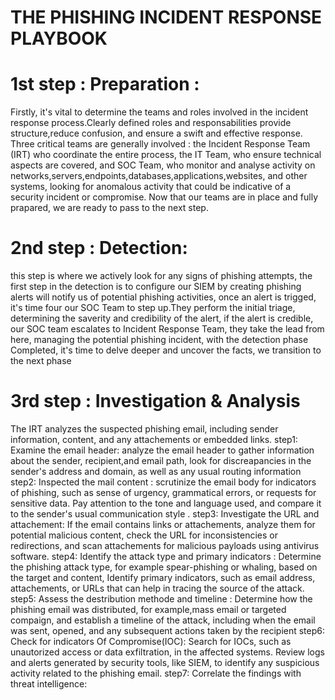 # THE PHISHING INCIDENT RESPONSE PLAYBOOK 
# 1st step : Preparation : 
Firstly, it's vital to determine the teams and roles involved in the incident response process.Clearly defined roles and responsabilities provide structure,reduce confusion, and ensure a swift and effective response.
Three critical teams are generally involved : the Incident Response Team (IRT) who coordinate the entire process, the IT Team, who ensure technical aspects are covered, and SOC Team, who monitor and analyse activity on networks,servers,endpoints,databases,applications,websites, and other systems, looking for anomalous activity that could be indicative of a security incident or compromise.
Now that our teams are in place and fully prapared, we are ready to pass to the next step.
# 2nd step : Detection:
this step is where we actively look for any signs of phishing attempts, the first step in the detection is to configure our SIEM by creating phishing alerts will notify us of potential phishing activities, once an alert is trigged, it's time four our SOC Team to step up.They perform the initial triage, determining the saverity and credibility of the alert, if the alert is credible, our SOC team escalates to Incident Response Team, they take the lead from here, managing the potential phishing incident, with the detection phase Completed, it's time to delve deeper and uncover the facts, we transition to the next phase 
# 3rd step : Investigation & Analysis 
The IRT analyzes the suspected phishing email, including sender information, content, and any attachements or embedded links.
step1: Examine the email header: analyze the email header to gather information about the sender, recipient,and email path, look for discreapancies in the sender's address and domain, as well as any usual routing information
step2: Inspected the mail content : scrutinize the email body for indicators of phishing, such as sense of urgency, grammatical errors, or requests for sensitive data. Pay attention to the tone and language used, and compare it to the sender's usual communication style .
step3: Investigate the URL and attachement: If the email contains links or attachements, analyze them for potential malicious content, check the URL for inconsistencies or redirections, and scan attachements for malicious payloads using antivirus software.
step4: Identify the attack type and primary indicators : Determine the phishing attack type, for example spear-phishing or whaling, based on the target and content, Identify primary indicators, such as email address, attachements, or URLs that can help in tracing the source of the attack.
step5: Assess the destribution methode and timeline : Determine how the phishing email was distributed, for example,mass email or targeted compaign, and establish a timeline of the attack, including when the email was sent, opened, and any subsequent actions taken by the recipient 
step6: Check for indicators Of Compromise(IOC): Search for IOCs, such as unautorized access or data exfiltration, in the affected systems. Review logs and alerts generated by security tools, like SIEM, to identify any suspicious activity related to the phishing email.
step7: Correlate the findings with threat intelligence:

